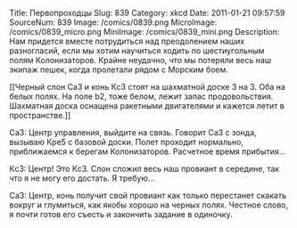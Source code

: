 Title: Первопроходцы 
Slug: 839 
Category: xkcd 
Date: 2011-01-21 09:57:59 
SourceNum: 839 
Image: /comics/0839.png 
MicroImage: /comics/0839_micro.png 
MiniImage: /comics/0839_mini.png 
Description: Нам придется вместе потрудиться над преодолением наших разногласий, если мы хотим научиться ходить по шестиугольным полям Колонизаторов. Крайне неудачно, что мы потеряли весь наш экипаж пешек, когда пролетали рядом с Морским боем. 

[[Черный слон Сa3 и конь Кc3 стоят на шахматной доске 3 на 3. Оба на белых полях. На поле b2, тоже белом,  лежит запас продовольствия. Шахматная доска оснащена ракетными двигателями и кажется летит в пространстве.]]

Сa3: Центр управления, выйдите на связь. Говорит Сa3 с зонда, вызываю Крe5 с базовой доски. Полет проходит нормально, приближаемся к берегам Колонизаторов. Расчетное время прибытия...

Кc3: Центр! Это Кc3. Слон сложил весь наш провиант в середине, так что я не могу его достать. Я требую...

Сa3: Центр, конь получит свой провиант как только перестанет скакать вокруг и глумиться, как якобы хорошо на черных полях. Честное слово, я почти готов его съесть и закончить задание в одиночку.
